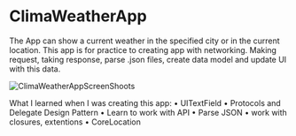 # ClimaWeatherApp

The App can show a current weather in the specified city or in the current location.
This app is for practice to creating app with networking. Making request, taking response, parse .json files, create data model and update UI with this data.

![ClimaWeatherAppScreenShoots](https://user-images.githubusercontent.com/68674699/131225802-87ffc3b6-41e6-46fd-a940-1eda9c379139.png)

What I learned when I was creating this app:
 • UITextField
 • Protocols and Delegate Design Pattern
 • Learn to work with API 
 • Parse JSON
 • work with closures, extentions
 • CoreLocation
